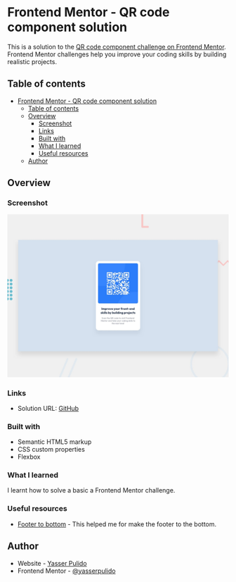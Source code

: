# Frontend Mentor - QR code component solution

This is a solution to the [QR code component challenge on Frontend Mentor](https://www.frontendmentor.io/challenges/qr-code-component-iux_sIO_H). Frontend Mentor challenges help you improve your coding skills by building realistic projects. 

## Table of contents

- [Frontend Mentor - QR code component solution](#frontend-mentor---qr-code-component-solution)
  - [Table of contents](#table-of-contents)
  - [Overview](#overview)
    - [Screenshot](#screenshot)
    - [Links](#links)
    - [Built with](#built-with)
    - [What I learned](#what-i-learned)
    - [Useful resources](#useful-resources)
  - [Author](#author)

## Overview

### Screenshot

![Design preview for the QR code component coding challenge](./design/desktop-preview.jpg)

### Links

- Solution URL: [GitHub](https://github.com/yasserpulido/qr-code)

### Built with

- Semantic HTML5 markup
- CSS custom properties
- Flexbox

### What I learned

I learnt how to solve a basic a Frontend Mentor challenge.

### Useful resources

- [Footer to bottom](https://codepen.io/yasserpulido/pen/abNdYGq) - This helped me for make the footer to the bottom.

## Author

- Website - [Yasser Pulido](https://yasserpulido.com/)
- Frontend Mentor - [@yasserpulido](https://www.frontendmentor.io/profile/yasserpulido)